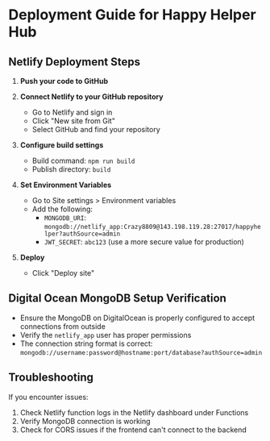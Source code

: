 # Deployment Guide for Happy Helper Hub

## Netlify Deployment Steps

1. **Push your code to GitHub**

2. **Connect Netlify to your GitHub repository**
   - Go to Netlify and sign in
   - Click "New site from Git"
   - Select GitHub and find your repository

3. **Configure build settings**
   - Build command: `npm run build`
   - Publish directory: `build`

4. **Set Environment Variables**
   - Go to Site settings > Environment variables
   - Add the following:
     - `MONGODB_URI`: `mongodb://netlify_app:Crazy8809@143.198.119.28:27017/happyhelper?authSource=admin`
     - `JWT_SECRET`: `abc123` (use a more secure value for production)

5. **Deploy**
   - Click "Deploy site"

## Digital Ocean MongoDB Setup Verification

- Ensure the MongoDB on DigitalOcean is properly configured to accept connections from outside
- Verify the `netlify_app` user has proper permissions
- The connection string format is correct: `mongodb://username:password@hostname:port/database?authSource=admin`

## Troubleshooting

If you encounter issues:

1. Check Netlify function logs in the Netlify dashboard under Functions
2. Verify MongoDB connection is working
3. Check for CORS issues if the frontend can't connect to the backend
